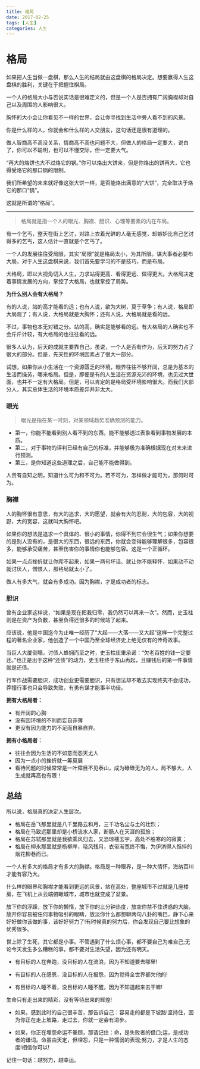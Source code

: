 ```yaml
---
title: 格局
date: 2017-02-25
tags: [人生]
categories: 人生
---
```


# 格局

如果把人生当做一盘棋，那么人生的结局就由这盘棋的格局决定。想要赢得人生这盘棋的胜利，关键在于把握住棋局。

一个人的格局大小与否说实话是很难定义的，但是一个人是否拥有广阔胸襟却对自己以及周围的人影响很大。

胸怀的大小会让你看见不一样的世界，会让你寻找到生活中旁人看不到的风景。

你是什么样的人，你就会和什么样的人交朋友，这句话还是很有道理的。

<!--more-->

做人智商高不高没关系，情商高不高也问题不大，但做人的格局一定要大，说白了，你可以不聪明，也可以不懂交际，但一定要大气。

“再大的烙饼也大不过烙它的锅。”你可以烙出大饼来，但是你烙出的饼再大，它也得受烙它的那口锅的限制。

我们所希望的未来就好像这张大饼一样，是否能烙出满意的“大饼”，完全取决于烙它的那口“锅”。

这就是所谓的“格局”。



---

>格局就是指一个人的眼光、胸襟、胆识、心理等要素的内在布局。

有一个乞丐，整天在街上乞讨，对路上衣着光鲜的人毫无感觉，却嫉妒比自己乞讨得多的乞丐，这人估计一直就是个乞丐了。

一个人的发展往往受局限，其实“局限”就是格局太小，为其所限。谋大事者必要布大局，对于人生这盘棋来说，我们首先要学习的不是技巧，而是布局。

大格局，即以大视角切入人生，力求站得更高、看得更远、做得更大。大格局决定着事情发展的方向，掌控了大格局，也就掌控了局势。



**为什么别人会有大格局？**

有的人说，站的高才能看的远；也有人说，欲为大树，莫于草争；有人说，格局即大局观了；有人说，大格局就是大胸怀；还有人说，大格局就是看的远。

不过，事物也本无对错之分。站的高，确实是能够看的远。有大格局的人确实也不会斤斤计较，有大格局的也往往看的远。

很多人认为，后天的成就主要靠自己。虽说，一个人是否有作为，后天的努力占了很大的部分。但是，先天性的环境因素占了很大一部分。

试想，如果你从小生活在一个资源匮乏的环境，眼界往往不够开阔，总是为基本的生活而操劳，哪来格局。但是，即便是有的人生活在资源充沛的环境，也见过大世面，也并不一定有大格局。但是，可以肯定的是格局受环境影响很大。而我们大部分人，其实总体生活的环境本质差异并非太大。



### 眼光

>眼光是指在某一时刻，对某领域趋势准确预测的能力。

- 第一，你能不能看到别人看不到的东西，能不能够透过表象看到事物发展的本质。
- 第二，对于事物的评判已经有自己的标准，并能够极为准确根据现在对未来进行预测。
- 第三，是你知道这些道理之后，自己能不能做得到。

人贵有自知之明，知道什么可为和不可为。若不可为，怎样做才能可为，那何时可为。



### 胸襟

人的胸怀很有意思，有大的追求，大的愿望，就会有大的忍耐，大的包容，大的视野，大的宽容，这就叫大胸怀吧。

如果你的想法是追求一个具体的、很小的事情，你得不到它会很生气；如果你想要的是别人没有的，是很大的东西，很远的东西，你就会变得能够理解很多，包容很多，能够承受痛苦，甚至伤害你的事情你也能够包容。这是一个正循环。

如果一点点挫折就让你爬不起来，如果一两句坏话、就让你不能释怀，如果动不动就讨厌人，憎恨人，那格局就太小了。

做人有多大气，就会有多成功。因为胸襟，才是成功者的标志。


### 胆识

曾有企业家这样说，“如果是现在把我归零，我仍然可以再来一次”。然而，史玉柱则是在资产为负数，甚至负得还很多的时候站了起来。

应该说，他是中国迄今为止唯一经历了“大起——大落——又大起”这样一个完整过程的著名企业家，他创造了一个中国乃至全球经济史上绝无仅有的传奇故事。

当巨人大厦倒塌，讨债人蜂拥而至之时，史玉柱庄重承诺：“欠老百姓的钱一定要还。”也正是出于这种“还债”的动力，史玉柱终于东山再起，且赚钱后的第一件事情就是还债。

行军作战需要胆识，成功创业更需要胆识，只有想法却不敢去实现终究不会成功，莽撞行事也只会导致失败，有勇有谋才能事半功倍。


**拥有大格局者：**
- 有开阔的心胸
- 没有因环境的不利而妄自菲薄
- 更没有因为能力的不足而自暴自弃。

**拥有小格局者：**
- 往往会因为生活的不如意而怨天尤人
- 因为一点小的挫折就一筹莫展
- 看待问题的时候常常是一叶障目不见泰山，成为碌碌无为的人。局不够大，人生成就再高也有限！

## 总结

所以说，格局真的决定人生层次。

- 格局在岳飞那里就是八千里路云和月，三千功名尘与土的壮烈；
- 格局在马致远那里却是小桥流水人家，断肠人在天涯的孤旅；
- 格局在苏轼那里就是我欲乘风归去，又恐琼楼玉宇，高处不胜寒的的寂寞；
- 格局在柳永那里就是杨柳岸，晓风残月，衣带渐宽终不悔，为伊消得人憔悴的烟花柳巷而已。

一个人有多大的格局才有多大的胸襟。格局是一种眼界，是一种大情怀，海纳百川才能有容乃大。

什么样的眼界和胸襟才能看到更远的风景，站在高处，整座城市不过就是几座楼房，在飞机上从云端俯瞰城市，城市也就变成了盆景。

放下你的浮躁，放下你的懒惰，放下你的三分钟热度，放空你禁不住诱惑的大脑，放开你容易被任何事物吸引的眼睛，放淡你什么都想聊两句八卦的嘴巴，静下心来好好做你该做的事，该好好努力了!有时候真的努力后，你会发现自己要比想象的优秀很多。

世上除了生死，其它都是小事。不管遇到了什么烦心事，都不要自己为难自己;无论今天发生多么糟糕的事，都不要对生活失望，因为还有明天。 　　

- 有目标的人在奔跑，没目标的人在流浪，因为不知道要去哪里!

- 有目标的人在感恩，没目标的人在报怨，因为觉得全世界都欠他的!

- 有目标的人睡不着，没目标的人睡不醒，因为不知道起来去干嘛!

生命只有走出来的精彩，没有等待出来的辉煌! 　

- 如果，感到此时的自己很辛苦，那告诉自己：容易走的都是下坡路!坚持住，因为你正在走上坡路，走过去，你就一定会有进步。

- 如果，你正在埋怨命运不眷顾，那请记住：命，是失败者的借口;运，是成功者的谦词。命虽由天定，但埋怨，只是一种懦弱的表现;努力，才是人生的态度!相信你可以!

记住一句话：越努力，越幸运。
